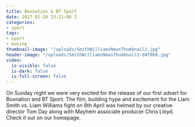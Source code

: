 ```yaml
---
title: Boxnation & BT Sport
date: 2017-02-26 23:21:00 Z
categories:
- sport
tags:
- sport
- boxing
thumbnail-image: "/uploads/SmithWilliamsNewsThumbnail2.jpg"
header-image: "/uploads/SmithWilliamsNewsThumbnail2-d4f0b9.jpg"
video:
  is-visible: false
  is-dark: false
  is-full-screen: false
---
```


On Sunday night we were very excited for the release of our first advert for Boxnation and BT Sport. The film, building hype and excitement for the Liam Smith vs. Liam Williams fight on 8th April was helmed by our creative director Tom Day along with Mayhem associate producer Chris Lloyd. Check it out on our homepage.